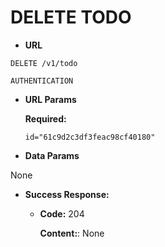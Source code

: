 # DELETE TODO

- **URL**

`DELETE /v1/todo`

`AUTHENTICATION`

- **URL Params**

  **Required:**

  `id="61c9d2c3df3feac98cf40180"`

- **Data Params**

None

- **Success Response:**

  - **Code:** 204

    **Content:**: None

